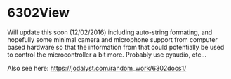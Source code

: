 # 6302View

Will update this soon (12/02/2016) including auto-string formating, and hopefully some minimal camera and microphone support from computer based hardware so that the information from that could potentially be used to control the microcontroller a bit more.  Probably use pyaudio, etc...

Also see here:
https://jodalyst.com/random_work/6302docs1/
